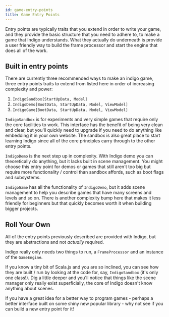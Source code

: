 ```yaml
---
id: game-entry-points
title: Game Entry Points
---
```


Entry points are typically traits that you extend in order to write your game, and they provide the basic structure that you need to adhere to, to make a game that Indigo understands. What they actually do underneath is provide a user friendly way to build the frame processor and start the engine that does all of the work.

## Built in entry points

There are currently three recommended ways to make an indigo game, three entry points traits to extend from listed here in order of increasing complexity and power:

1. `IndigoSandbox[StartUpData, Model]`
2. `IndigoDemo[BootData, StartUpData, Model, ViewModel]`
3. `IndigoGame[BootData, StartUpData, Model, ViewModel]`

`IndigoSandbox` is for experiments and very simple games that require only the core facilities to work. This interface has the benefit of being very clean and clear, but you'll quickly need to upgrade if you need to do anything like embedding it in your own website. The sandbox is also great place to start learning Indigo since all of the core principles carry through to the other entry points.

`IndigoDemo` is the next step up in complexity. With Indigo demo you can theoretically do anything, but it lacks built in scene management. You might choose this entry point for demos or games that still aren't too big but require more functionality / control than sandbox affords, such as boot flags and subsystems.

`IndigoGame` has all the functionality of `IndigoDemo`, but it adds scene management to help you describe games that have many screens and levels and so on. There is another complexity bump here that makes it less friendly for beginners but that quickly becomes worth it when building bigger projects.

## Roll Your Own

All of the entry points previously described are provided with Indigo, but they are abstractions and not _actually_ required.

Indigo really only needs two things to run, a `FrameProcessor` and an instance of the `GameEngine`.

If you know a tiny bit of Scala.js and you are so inclined, you can see how they are built / run by looking at the code for, say, `IndigoSandbox` (it's only one class!). Dig a little deeper and you'll notice that things like the scene manager only really exist superficially, the core of Indigo doesn't know anything about scenes.

If you have a great idea for a better way to program games - perhaps a better interface built on some shiny new popular library - why not see if you can build a new entry point for it!
